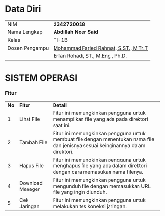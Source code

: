 # Data Diri

|                |                                                                     |
| -------------- | ------------------------------------------------------------------- |
| NIM            | **2342720018**                                                      |
| Nama Lengkap   | **Abdillah Noer Said**                                              |
| Kelas          | TI-1B                                                               |
| Dosen Pengampu | [Mohammad Faried Rahmat, S.ST., M.Tr.T](https://github.com/mrhmt80) |
|                | Erfan Rohadi, ST., M.Eng., Ph.D.                                    |

# SISTEM OPERASI

### Fitur

|        |                       |                                                                                                                                    |
| ------ | --------------------- |  --------------------------------------------------------------------------------------------------------------------------------- |
| **No** | **Fitur**             | **Detail**                                                                                                                         |
| 1      | Lihat File            | Fitur ini memungkinkan pengguna untuk menampilkan file yang ada pada direktori saat ini.                                           |
| 2      | Tambah File           | Fitur ini memungkinkan pengguna untuk membuat file dengan menentukan nama file dan jenisnya sesuai keinginannya dalam direktori.   |
| 3      | Hapus File            | Fitur ini memungkinkan pengguna untuk menghapus file yang ada dalam direktori dengan cara memasukan nama filenya.             |
| 4      | Download Manager      | Fitur ini memungkinkan pengguna untuk mengunduh file dengan memasukkan URL file yang ingin diunduh.                             |
| 5      | Cek Jaringan          | Fitur ini memungkinkan pengguna untuk melakukan tes koneksi jaringan.                                                              |
